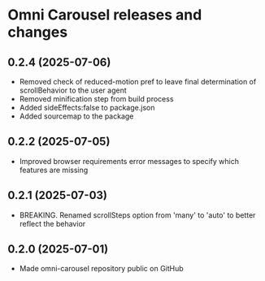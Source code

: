 
Omni Carousel releases and changes
================================================================================


0.2.4 (2025-07-06)
----------------------------------------

-   Removed check of reduced-motion pref to leave final determination of scrollBehavior to the user agent
-   Removed minification step from build process
-   Added sideEffects:false to package.json
-   Added sourcemap to the package


0.2.2 (2025-07-05)
----------------------------------------

-   Improved browser requirements error messages to specify which features are missing


0.2.1 (2025-07-03)
----------------------------------------

-   BREAKING. Renamed scrollSteps option from 'many' to 'auto' to better reflect the behavior


0.2.0 (2025-07-01)
----------------------------------------

-   Made omni-carousel repository public on GitHub
